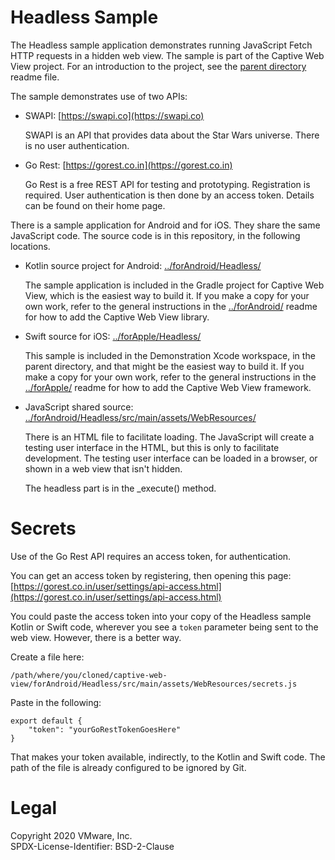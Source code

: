 Headless Sample
===============
The Headless sample application demonstrates running JavaScript Fetch HTTP
requests in a hidden web view. The sample is part of the Captive Web View
project. For an introduction to the project, see the [parent directory](/../)
readme file.

The sample demonstrates use of two APIs:

-   SWAPI: [https://swapi.co](https://swapi.co)

    SWAPI is an API that provides data about the Star Wars universe. There is no
    user authentication.

-   Go Rest: [https://gorest.co.in](https://gorest.co.in)

    Go Rest is a free REST API for testing and prototyping. Registration is
    required. User authentication is then done by an access token. Details can
    be found on their home page.

There is a sample application for Android and for iOS. They share the same
JavaScript code. The source code is in this repository, in the following
locations.

-   Kotlin source project for Android: [../forAndroid/Headless/](../forAndroid/Headless/)

    The sample application is included in the Gradle project for Captive Web
    View, which is the easiest way to build it. If you make a copy for your own
    work, refer to the general instructions in the
    [../forAndroid/](../forAndroid/) readme for how to add the Captive Web View
    library.

-   Swift source for iOS: [../forApple/Headless/](../forApple/Headless/)

    This sample is included in the Demonstration Xcode workspace, in the parent
    directory, and that might be the easiest way to build it. If you make a copy
    for your own work, refer to the general instructions in the
    [../forApple/](../forApple/) readme for how to add the Captive Web View
    framework.

-   JavaScript shared source: [../forAndroid/Headless/src/main/assets/WebResources/](../forAndroid/Headless/src/main/assets/WebResources/)

    There is an HTML file to facilitate loading. The JavaScript will create a
    testing user interface in the HTML, but this is only to facilitate
    development. The testing user interface can be loaded in a browser, or shown
    in a web view that isn't hidden.

    The headless part is in the _execute() method.

Secrets
=======
Use of the Go Rest API requires an access token, for authentication.

You can get an access token by registering, then opening this page:  
[https://gorest.co.in/user/settings/api-access.html](https://gorest.co.in/user/settings/api-access.html)

You could paste the access token into your copy of the Headless sample Kotlin or
Swift code, wherever you see a `token` parameter being sent to the web view.
However, there is a better way.

Create a file here:  

    /path/where/you/cloned/captive-web-view/forAndroid/Headless/src/main/assets/WebResources/secrets.js

Paste in the following:

    export default {
        "token": "yourGoRestTokenGoesHere"
    }

That makes your token available, indirectly, to the Kotlin and Swift code. The
path of the file is already configured to be ignored by Git.

Legal
=====
Copyright 2020 VMware, Inc.  
SPDX-License-Identifier: BSD-2-Clause

